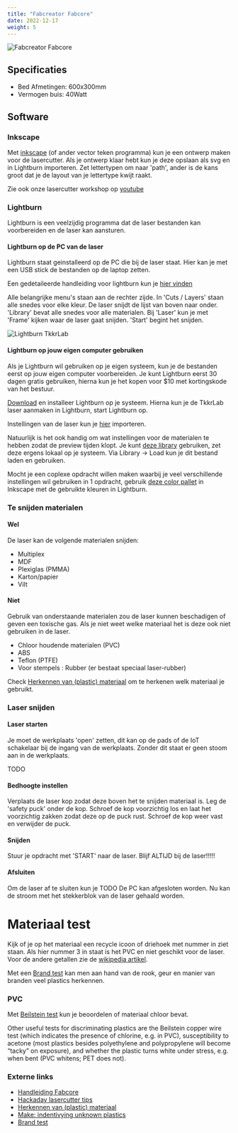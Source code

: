 ```yaml
---
title: "Fabcreator Fabcore"
date: 2022-12-17
weight: 5
---
```


![Fabcreator Fabcore](/images/fabcreator_fabcore.png)

## Specificaties
 * Bed Afmetingen: 600x300mm
 * Vermogen buis: 40Watt

## Software

### Inkscape
Met [inkscape](http://inkscape.org/) (of ander vector teken programma) kun je een ontwerp maken voor de lasercutter. Als je ontwerp klaar hebt kun je deze opslaan als svg en in Lightburn importeren. Zet lettertypen om naar 'path', ander is de kans groot dat je de layout van je lettertype kwijt raakt.

Zie ook onze lasercutter workshop op [youtube](https://www.youtube.com/watch?v=JtGMao8C_nw)

### Lightburn

Lightburn is een veelzijdig programma dat de laser bestanden kan voorbereiden en de laser kan aansturen.

#### Lightburn op de PC van de laser

Lightburn staat geinstalleerd op de PC die bij de laser staat. Hier kan je met een USB stick de bestanden op de laptop zetten. 

Een gedetaileerde handleiding voor lightburn kun je [hier vinden](https://lightburnsoftware.github.io/NewDocs/BeginnerWalkthrough.html)

Alle belangrijke menu's staan aan de rechter zijde. In 'Cuts / Layers' staan alle snedes voor elke kleur. De laser snijdt de lijst van boven naar onder. 'Library' bevat alle snedes voor alle materialen. Bij 'Laser' kun je met 'Frame' kijken waar de laser gaat snijden. 'Start' begint het snijden.
<!-- ### Gebruik Camera -->

![Lightburn TkkrLab](/images/Lightburn_TkkrLab.png)

#### Lightburn op jouw eigen computer gebruiken

Als je Lightburn wil gebruiken op je eigen systeem, kun je de bestanden eerst op jouw eigen computer voorbereiden. Je kunt Lightburn eerst 30 dagen gratis gebruiken, hierna kun je het kopen voor $10 met kortingskode van het bestuur.

[Download](https://lightburnsoftware.com/pages/trial-version-try-before-you-buy) en installeer Lightburn op je systeem. Hierna kun je de TkkrLab laser aanmaken in Lightburn, start Lightburn op. 

Instellingen van de laser kun je <a href="TODO" download>hier</a> importeren.

Natuurlijk is het ook handig om wat instellingen voor de materialen te hebben zodat de preview tijden klopt. Je kunt [deze library](/files/tkkrLab_lightburn_fabcore.zip) gebruiken, zet deze ergens lokaal op je systeem. Via Library -> Load kun je dit bestand laden en gebruiken.

Mocht je een coplexe opdracht willen maken waarbij je veel verschillende instellingen wil gebruiken in 1 opdracht, gebruik [deze color pallet](/files/color_palette_lightburn.zip) in Inkscape met de gebruikte kleuren in Lightburn.

### Te snijden materialen

#### Wel

De laser kan de volgende materialen snijden:

 * Multiplex
 * MDF
 * Plexiglas (PMMA)
 * Karton/papier
 * Vilt

#### Niet
Gebruik van onderstaande materialen zou de laser kunnen beschadigen of geven een toxische gas. Als je niet weet welke materiaal het is deze ook niet gebruiken in de laser. 

 * Chloor houdende materialen (PVC)
 * ABS 
 * Teflon (PTFE)
 * Voor stempels : Rubber (er bestaat speciaal laser-rubber)

Check [Herkennen van (plastic) materiaal](https://hackaday.com/2015/03/14/how-to-identify-plastics-before-laser-cutting-them/) om te herkenen welk materiaal je gebruikt.

### Laser snijden

#### Laser starten

Je moet de werkplaats 'open' zetten, dit kan op de pads of de IoT schakelaar bij de ingang van de werkplaats. Zonder dit staat er geen stoom aan in de werkplaats.

TODO

#### Bedhoogte instellen

Verplaats de laser kop zodat deze boven het te snijden materiaal is. Leg de 'safety puck' onder de kop. Schroef de kop voorzichtig los en laat het voorzichtig zakken zodat deze op de puck rust. Schroef de kop weer vast en verwijder de puck.

#### Snijden

Stuur je opdracht met 'START' naar de laser. Blijf ALTIJD bij de laser!!!!! 

#### Afsluiten

Om de laser af te sluiten kun je  TODO De PC kan afgesloten worden. Nu kan de stroom met het stekkerblok van de laser gehaald worden.

# Materiaal test
Kijk of je op het materiaal een recycle icoon of driehoek met nummer in ziet staan. Als hier nummer 3 in staat is het PVC en niet geschikt voor de laser. Voor de andere getallen zie de [wikipedia artikel](https://en.wikipedia.org/wiki/Resin_identification_code).

Met een [Brand test](https://www.boedeker.com/Technical-Resources/Technical-Library/Plastic-Identification) kan men aan hand van de rook, geur en manier van branden veel plastics herkennen.

### PVC
Met [Beilstein test](https://en.wikipedia.org/wiki/Beilstein_test) kun je beoordelen of materiaal chloor bevat.

Other useful tests for discriminating plastics are the Beilstein copper wire test (which indicates the presence of chlorine, e.g. in PVC), susceptibility to acetone (most plastics besides polyethylene and polypropylene will become “tacky” on exposure), and whether the plastic turns white under stress, e.g. when bent (PVC whitens; PET does not).


### Externe links

* [Handleiding Fabcore](https://indd.adobe.com/view/f4e5dd6b-9db8-480d-ac57-8eb9e297c1f5)
* [Hackaday lasercutter tips](https://hackaday.com/2016/05/31/how-to-fail-at-laser-cutting/)
* [Herkennen van (plastic) materiaal](https://hackaday.com/2015/03/14/how-to-identify-plastics-before-laser-cutting-them/)
* [Make: indentivying unknown plastics](https://makezine.com/article/science/identifying-unknown-plastics/)
* [Brand test](https://www.boedeker.com/Technical-Resources/Technical-Library/Plastic-Identification) 
